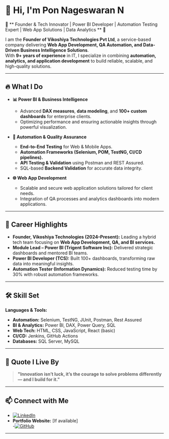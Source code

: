 # 👋 Hi, I'm Pon Nageswaran N  

🌟 ** Founder & Tech Innovator | Power BI Developer | Automation Testing Expert | Web App Solutions | Data Analytics ** 🌟

I am the **Founder of Vikoshiya Technologies Pvt Ltd**, a service-based company delivering **Web App Development, QA Automation, and Data-Driven Business Intelligence Solutions**.  
With **9+ years of experience** in IT, I specialize in combining **automation, analytics, and application development** to build reliable, scalable, and high-quality solutions.

---

## 🔥 **What I Do**  
- **📊 Power BI & Business Intelligence**  
  - Advanced **DAX measures**, **data modeling**, and **100+ custom dashboards** for enterprise clients.  
  - Optimizing performance and ensuring actionable insights through powerful visualization.  

- **🧪 Automation & Quality Assurance**  
  - **End-to-End Testing** for Web & Mobile Apps.  
  - **Automation Frameworks (Selenium, POM, TestNG, CI/CD pipelines).**  
  - **API Testing & Validation** using Postman and REST Assured.  
  - SQL-based **Backend Validation** for accurate data integrity.  

- **🌐 Web App Development**  
  - Scalable and secure web application solutions tailored for client needs.  
  - Integration of QA processes and analytics dashboards into modern applications.

---

## 🚀 **Career Highlights**  
- **Founder, Vikoshiya Technologies (2024–Present):** Leading a hybrid tech team focusing on **Web App Development, QA, and BI services.**  
- **Module Lead – Power BI (Trigent Software Inc):** Delivered strategic dashboards and mentored BI teams.  
- **Power BI Developer (TCS):** Built 100+ dashboards, transforming raw data into meaningful insights.  
- **Automation Tester (Information Dynamics):** Reduced testing time by 30% with robust automation frameworks.  

---

## 🛠 **Skill Set**  
**Languages & Tools:**  
- **Automation:** Selenium, TestNG, JUnit, Postman, Rest Assured  
- **BI & Analytics:** Power BI, DAX, Power Query, SQL  
- **Web Tech:** HTML, CSS, JavaScript, React (basic)  
- **CI/CD:** Jenkins, GitHub Actions  
- **Databases:** SQL Server, MySQL  

---

## 💬 **Quote I Live By**  
> **"Innovation isn’t luck, it’s the courage to solve problems differently — and I build for it."**

---

## 📫 **Connect with Me**  
- [![LinkedIn](https://img.shields.io/badge/LinkedIn-0A66C2?style=for-the-badge&logo=linkedin&logoColor=white)](https://www.linkedin.com/in/pon-nageswaran-n-a63349a0/)
- **Portfolio Website:** [If available]  
-[![GitHub](https://img.shields.io/badge/GitHub-181717?style=for-the-badge&logo=github)](https://github.com/ponnageswaran)
---
